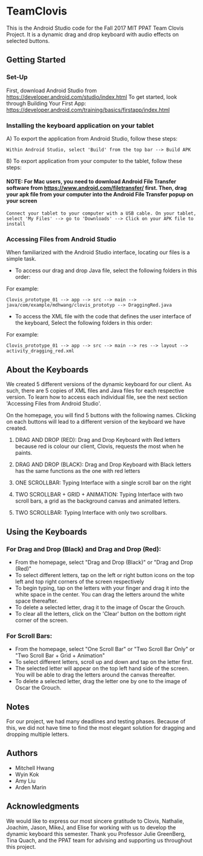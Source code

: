 # TeamClovis

This is the Android Studio code for the Fall 2017 MIT PPAT Team Clovis Project. It is a dynamic drag and drop keyboard with audio effects on selected buttons.

## Getting Started

### Set-Up 
First, download Android Studio from https://developer.android.com/studio/index.html
To get started, look through Building Your First App: https://developer.android.com/training/basics/firstapp/index.html

### Installing the keyboard application on your tablet 

A) To export the application from Android Studio, follow these steps: 
```
Within Android Studio, select 'Build' from the top bar --> Build APK 
```

B) To export application from your computer to the tablet, follow these steps: 

#### NOTE: For Mac users, you need to download Android File Transfer software from https://www.android.com/filetransfer/ first. Then, drag your apk file from your computer into the Android File Transfer popup on your screen ####

```
Connect your tablet to your computer with a USB cable. On your tablet, select 'My Files' --> go to 'Downloads' --> Click on your APK file to install
```

### Accessing Files from Android Studio
When familiarized with the Android Studio interface, locating our files is a simple task.

* To access our drag and drop Java file, select the following folders in this order: 

For example:
```
Clovis_prototype_01 --> app --> src --> main --> java/com/example/mdhwang/clovis_prototyp --> DraggingRed.java 
```

* To access the XML file with the code that defines the user interface of the keyboard, Select the following folders in this order:

For example:
```
Clovis_prototype_01 --> app --> src --> main --> res --> layout --> activity_dragging_red.xml
```

## About the Keyboards
We created 5 different versions of the dynamic keyboard for our client. As such, there are 5 copies of XML files and Java files for each respective version. To learn how to access each individual file, see the next section 'Accessing Files from Android Studio'. 

On the homepage, you will find 5 buttons with the following names. Clicking on each buttons will lead to a different version of the keyboard we have created. 

1. DRAG AND DROP (RED): Drag and Drop Keyboard with Red letters because red is colour our client, Clovis, requests the most when he paints. 

2. DRAG AND DROP (BLACK): Drag and Drop Keyboard with Black letters has the same functions as the one with red letters

3. ONE SCROLLBAR: Typing Interface with a single scroll bar on the right

4. TWO SCROLLBAR + GRID + ANIMATION: Typing Interface with two scroll bars, a grid as the background canvas and animated letters. 

5. TWO SCROLLBAR: Typing Interface with only two scrollbars. 

## Using the Keyboards
### For Drag and Drop (Black) and Drag and Drop (Red): 
* From the homepage, select "Drag and Drop (Black)" or "Drag and Drop (Red)"
* To select different letters, tap on the left or right button icons on the top left and top right corners of the screen respectively
* To begin typing, tap on the letters with your finger and drag it into the white space in the center. You can drag the letters around the white space thereafter. 
* To delete a selected letter, drag it to the image of Oscar the Grouch. 
* To clear all the letters, click on the 'Clear' button on the bottom right corner of the screen. 

### For Scroll Bars:
* From the homepage, select "One Scroll Bar" or "Two Scroll Bar Only" or "Two Scroll Bar + Grid + Animation"
* To select different letters, scroll up and down and tap on the letter first. 
* The selected letter will appear on the top left hand side of the screen. You will be able to drag the letters around the canvas thereafter.  
* To delete a selected letter, drag the letter one by one to the image of Oscar the Grouch. 

## Notes
For our project, we had many deadlines and testing phases. Because of this, we did not have time to find the most elegant solution for dragging and dropping multiple letters.

## Authors
* Mitchell Hwang 
* Wyin Kok
* Amy Liu 
* Arden Marin

## Acknowledgments
We would like to express our most sincere gratitude to Clovis, Nathalie, Joachim, Jason, MikeJ, and Elise for working with us to develop the dynamic keyboard this semester. Thank you Professor Julie GreenBerg, Tina Quach, and the PPAT team for advising and supporting us throughout this project.
